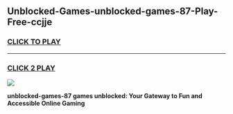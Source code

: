 
## Unblocked-Games-unblocked-games-87-Play-Free-ccjje
<h3>
<a href="https://premium76.site?title=unblocked-games-87&ref=12A">CLICK TO PLAY</a></h3>
<hr>

<h3>
<a href="https://premium76.site?title=unblocked-games-87&ref=12A">CLICK 2 PLAY</a>
  
</h3>

<a href="https://premium76.site?title=unblocked-games-87&ref=12A"><img src="https://clearcache.store/games.png"></a>


**unblocked-games-87 games unblocked: Your Gateway to Fun and Accessible Online Gaming**
